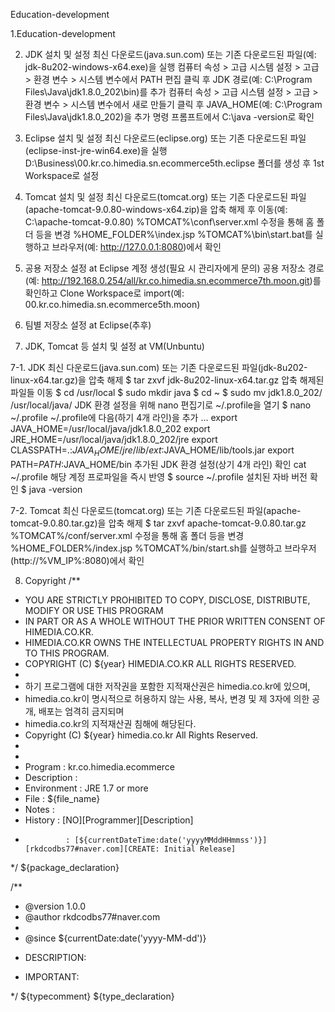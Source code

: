 Education-development

1.Education-development

2. JDK 설치 및 설정
최신 다운로드(java.sun.com) 또는 기존 다운로드된 파일(예: jdk-8u202-windows-x64.exe)을 실행
컴퓨터 속성 > 고급 시스템 설정 > 고급 > 환경 변수 > 시스템 변수에서 PATH 편집 클릭 후 JDK 경로(예: C:\Program Files\Java\jdk1.8.0_202\bin)를 추가
컴퓨터 속성 > 고급 시스템 설정 > 고급 > 환경 변수 > 시스템 변수에서 새로 만들기 클릭 후 JAVA_HOME(예: C:\Program Files\Java\jdk1.8.0_202)을 추가
명령 프롬프트에서 C:\java -version로 확인

4. Eclipse 설치 및 설정
최신 다운로드(eclipse.org) 또는 기존 다운로드된 파일(eclipse-inst-jre-win64.exe)을 실행
D:\Business\00.kr.co.himedia.sn.ecommerce5th.eclipse 폴더를 생성 후 1st Workspace로 설정

6. Tomcat 설치 및 설정
최신 다운로드(tomcat.org) 또는 기존 다운로드된 파일(apache-tomcat-9.0.80-windows-x64.zip)을 압축 해제 후 이동(예: C:\apache-tomcat-9.0.80)
%TOMCAT%\conf\server.xml 수정을 통해 홈 폴더 등을 변경
<Context displayName="www"
	docBase="D:/Business/Eclipse/kr.co.himedia.sn.ecommerce5th.localhost/WebContent"
	path=""
	workDir="D:/Business/Eclipse/dirWork"
	reloadable="true" />
%HOME_FOLDER%\index.jsp
%TOMCAT%\bin\start.bat를 실행하고 브라우저(예: http://127.0.0.1:8080)에서 확인

7. 공용 저장소 설정 at Eclipse
계정 생성(필요 시 관리자에게 문의)
공용 저장소 경로(예: http://192.168.0.254/all/kr.co.himedia.sn.ecommerce7th.moon.git)를 확인하고 Clone
Workspace로 import(예: 00.kr.co.himedia.sn.ecommerce5th.moon)

8. 팀별 저장소 설정 at Eclipse(추후)
   
9. JDK, Tomcat 등 설치 및 설정 at VM(Unbuntu)
   
  7-1. JDK
  최신 다운로드(java.sun.com) 또는 기존 다운로드된 파일(jdk-8u202-linux-x64.tar.gz)을 압축 해제
  $ tar zxvf jdk-8u202-linux-x64.tar.gz 
  압축 해제된 파일들 이동
  $ cd /usr/local
  $ sudo mkdir java
  $ cd ~
  $ sudo mv jdk1.8.0_202/ /usr/local/java/
  JDK 환경 설정을 위해 nano 편집기로 ~/.profile을 열기
  $ nano ~/.profile 
  ~/.profile에 다음(하기 4개 라인)을 추가
  ...
  export JAVA_HOME=/usr/local/java/jdk1.8.0_202
  export JRE_HOME=/usr/local/java/jdk1.8.0_202/jre
  export CLASSPATH=.:$JAVA_HOME/jre/lib/ext:$JAVA_HOME/lib/tools.jar
  export PATH=$PATH:$JAVA_HOME/bin
  추가된 JDK 환경 설정(상기 4개 라인) 확인
  cat ~/.profile
  해당 계정 프로파일을 즉시 반영
  $ source ~/.profile 
  설치된 자바 버전 확인
  $ java -version

7-2. Tomcat
  최신 다운로드(tomcat.org) 또는 기존 다운로드된 파일(apache-tomcat-9.0.80.tar.gz)을 압축 해제
  $ tar zxvf apache-tomcat-9.0.80.tar.gz
  %TOMCAT%/conf/server.xml 수정을 통해 홈 폴더 등을 변경
  %HOME_FOLDER%/index.jsp
  %TOMCAT%/bin/start.sh를 실행하고 브라우저(http://%VM_IP%:8080)에서 확인

8. Copyright
/**
 * YOU ARE STRICTLY PROHIBITED TO COPY, DISCLOSE, DISTRIBUTE, MODIFY OR USE THIS PROGRAM
 * IN PART OR AS A WHOLE WITHOUT THE PRIOR WRITTEN CONSENT OF HIMEDIA.CO.KR.
 * HIMEDIA.CO.KR OWNS THE INTELLECTUAL PROPERTY RIGHTS IN AND TO THIS PROGRAM.
 * COPYRIGHT (C) ${year} HIMEDIA.CO.KR ALL RIGHTS RESERVED.
 *
 * 하기 프로그램에 대한 저작권을 포함한 지적재산권은 himedia.co.kr에 있으며,
 * himedia.co.kr이 명시적으로 허용하지 않는 사용, 복사, 변경 및 제 3자에 의한 공개, 배포는 엄격히 금지되며
 * himedia.co.kr의 지적재산권 침해에 해당된다.
 * Copyright (C) ${year} himedia.co.kr All Rights Reserved.
 *
 *
 * Program		: kr.co.himedia.ecommerce
 * Description	:
 * Environment	: JRE 1.7 or more
 * File			: ${file_name}
 * Notes		:
 * History		: [NO][Programmer][Description]
 *				: [${currentDateTime:date('yyyyMMddHHmmss')}][rkdcodbs77#naver.com][CREATE: Initial Release]
 */
${package_declaration}

/**
 * @version 1.0.0
 * @author rkdcodbs77#naver.com
 * 
 * @since ${currentDate:date('yyyy-MM-dd')}
 * <p>DESCRIPTION:</p>
 * <p>IMPORTANT:</p>
 */
${typecomment}
${type_declaration}
